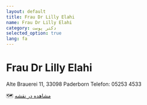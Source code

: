```yaml
---
layout: default
title: Frau Dr Lilly Elahi
name: Frau Dr Lilly Elahi
category: دکتر پوست
selected_option: true
lang: fa
---
```


# Frau Dr Lilly Elahi

Alte Brauerei 11, 33098 Paderborn 
Telefon: 05253 4533 

🗺️ [مشاهده در نقشه](https://maps.app.goo.gl/r38A93GuXAYHTLpo9)